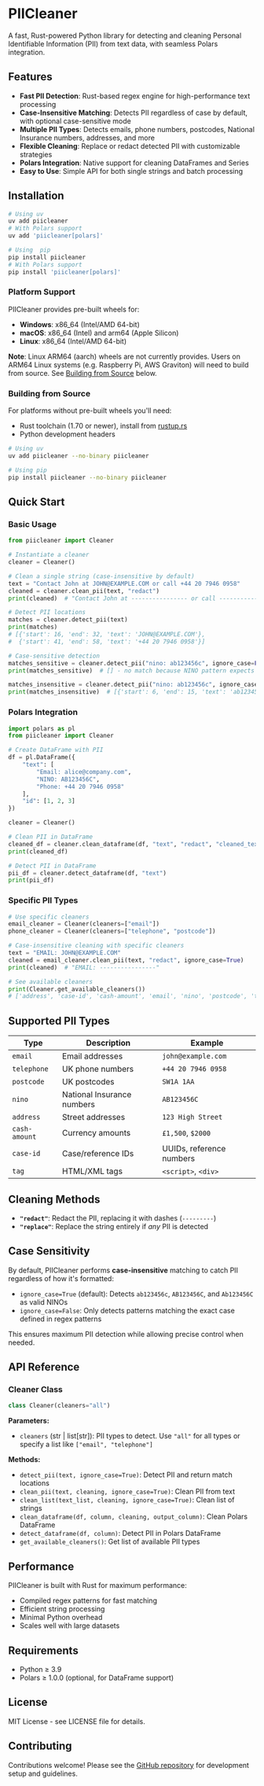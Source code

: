# PIICleaner

A fast, Rust-powered Python library for detecting and cleaning Personal Identifiable Information (PII) from text data, with seamless Polars integration.

## Features

- **Fast PII Detection**: Rust-based regex engine for high-performance text processing
- **Case-Insensitive Matching**: Detects PII regardless of case by default, with optional case-sensitive mode
- **Multiple PII Types**: Detects emails, phone numbers, postcodes, National Insurance numbers, addresses, and more
- **Flexible Cleaning**: Replace or redact detected PII with customizable strategies
- **Polars Integration**: Native support for cleaning DataFrames and Series
- **Easy to Use**: Simple API for both single strings and batch processing

## Installation

```bash
# Using uv
uv add piicleaner
# With Polars support
uv add 'piicleaner[polars]'

# Using  pip
pip install piicleaner
# With Polars support
pip install 'piicleaner[polars]'
```

### Platform Support

PIICleaner provides pre-built wheels for:

- **Windows**: x86_64 (Intel/AMD 64-bit)
- **macOS**: x86_64 (Intel) and arm64 (Apple Silicon)
- **Linux**: x86_64 (Intel/AMD 64-bit)

**Note**: Linux ARM64 (aarch) wheels are not currently provides. Users on ARM64 Linux systems (e.g. Raspberry Pi, AWS Graviton) will need to build from source. See [Building from Source](#building-from-source) below.

### Building from Source

For platforms without pre-built wheels you'll need:

- Rust toolchain (1.70 or newer), install from [rustup.rs](https://rustup.rs)
- Python development headers

```bash
# Using uv
uv add piicleaner --no-binary piicleaner

# Using pip
pip install piicleaner --no-binary piicleaner
```

## Quick Start

### Basic Usage

```python
from piicleaner import Cleaner

# Instantiate a cleaner
cleaner = Cleaner()

# Clean a single string (case-insensitive by default)
text = "Contact John at JOHN@EXAMPLE.COM or call +44 20 7946 0958"
cleaned = cleaner.clean_pii(text, "redact")
print(cleaned)  # "Contact John at ---------------- or call ----------------"

# Detect PII locations
matches = cleaner.detect_pii(text)
print(matches)  
# [{'start': 16, 'end': 32, 'text': 'JOHN@EXAMPLE.COM'}, 
#  {'start': 41, 'end': 58, 'text': '+44 20 7946 0958'}]

# Case-sensitive detection
matches_sensitive = cleaner.detect_pii("nino: ab123456c", ignore_case=False)
print(matches_sensitive)  # [] - no match because NINO pattern expects uppercase

matches_insensitive = cleaner.detect_pii("nino: ab123456c", ignore_case=True)
print(matches_insensitive)  # [{'start': 6, 'end': 15, 'text': 'ab123456c'}]
```

### Polars Integration

```python
import polars as pl
from piicleaner import Cleaner

# Create DataFrame with PII
df = pl.DataFrame({
    "text": [
        "Email: alice@company.com",
        "NINO: AB123456C", 
        "Phone: +44 20 7946 0958"
    ],
    "id": [1, 2, 3]
})

cleaner = Cleaner()

# Clean PII in DataFrame
cleaned_df = cleaner.clean_dataframe(df, "text", "redact", "cleaned_text")
print(cleaned_df)

# Detect PII in DataFrame  
pii_df = cleaner.detect_dataframe(df, "text")
print(pii_df)
```

### Specific PII Types

```python
# Use specific cleaners
email_cleaner = Cleaner(cleaners=["email"])
phone_cleaner = Cleaner(cleaners=["telephone", "postcode"])

# Case-insensitive cleaning with specific cleaners
text = "EMAIL: JOHN@EXAMPLE.COM"
cleaned = email_cleaner.clean_pii(text, "redact", ignore_case=True)
print(cleaned)  # "EMAIL: ----------------"

# See available cleaners
print(Cleaner.get_available_cleaners())
# ['address', 'case-id', 'cash-amount', 'email', 'nino', 'postcode', 'tag', 'telephone']
```

## Supported PII Types

| Type | Description | Example |
|------|-------------|---------|
| `email` | Email addresses | `john@example.com` |
| `telephone` | UK phone numbers | `+44 20 7946 0958` |
| `postcode` | UK postcodes | `SW1A 1AA` |
| `nino` | National Insurance numbers | `AB123456C` |
| `address` | Street addresses | `123 High Street` |
| `cash-amount` | Currency amounts | `£1,500`, `$2000` |
| `case-id` | Case/reference IDs | UUIDs, reference numbers |
| `tag` | HTML/XML tags | `<script>`, `<div>` |

## Cleaning Methods

- **`"redact"`**: Redact the PII, replacing it with dashes (`---------`)
- **`"replace"`**: Replace the string entirely if _any_ PII is detected

## Case Sensitivity

By default, PIICleaner performs **case-insensitive** matching to catch PII regardless of how it's formatted:

- `ignore_case=True` (default): Detects `ab123456c`, `AB123456C`, and `Ab123456C` as valid NINOs
- `ignore_case=False`: Only detects patterns matching the exact case defined in regex patterns

This ensures maximum PII detection while allowing precise control when needed.

## API Reference

### Cleaner Class

```python
class Cleaner(cleaners="all")
```

**Parameters:**
- `cleaners` (str | list[str]): PII types to detect. Use `"all"` for all types or specify a list like `["email", "telephone"]`

**Methods:**
- `detect_pii(text, ignore_case=True)`: Detect PII and return match locations
- `clean_pii(text, cleaning, ignore_case=True)`: Clean PII from text
- `clean_list(text_list, cleaning, ignore_case=True)`: Clean list of strings
- `clean_dataframe(df, column, cleaning, output_column)`: Clean Polars DataFrame
- `detect_dataframe(df, column)`: Detect PII in Polars DataFrame
- `get_available_cleaners()`: Get list of available PII types

## Performance

PIICleaner is built with Rust for maximum performance:
- Compiled regex patterns for fast matching
- Efficient string processing 
- Minimal Python overhead
- Scales well with large datasets

## Requirements

- Python ≥ 3.9
- Polars ≥ 1.0.0 (optional, for DataFrame support)

## License

MIT License - see LICENSE file for details.

## Contributing

Contributions welcome! Please see the [GitHub repository](https://github.com/hamedbh/piicleaner) for development setup and guidelines.
